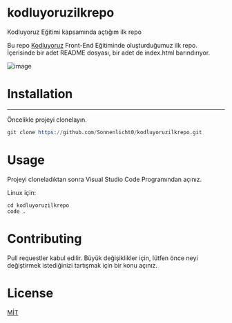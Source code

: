 # kodluyoruzilkrepo
Kodluyoruz Eğitimi kapsamında açtığım ilk repo

Bu repo [Kodluyoruz](kodluyoruz.org) Front-End Eğitiminde oluşturduğumuz ilk repo. İçerisinde bir adet README dosyası, bir adet de index.html barındırıyor.

![image](https://user-images.githubusercontent.com/64649369/157288677-35367a01-66b3-4689-9953-05de15080d12.png)


# Installation 
---
Öncelikle projeyi clonelayın.

```s
git clone https://github.com/Sonnenlicht0/kodluyoruzilkrepo.git
```

# Usage 

Projeyi cloneladıktan sonra Visual Studio Code Programından açınız.

Linux için:

```
cd kodluyoruzilkrepo
code . 
 ```
 
 # Contributing
 
 Pull requestler kabul edilir. Büyük değişiklikler için, lütfen önce neyi değiştirmek istediğinizi tartışmak için bir konu açınız.
 
 # License
 
 [MİT](https://choosealiense.com/licenses/mit/)

